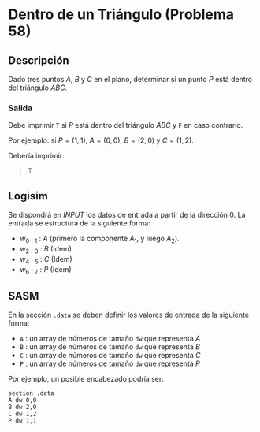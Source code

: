 # Dentro de un Triángulo (Problema 58)

## Descripción

Dado tres puntos $A$, $B$ y $C$ en el plano, determinar si un punto $P$ está dentro del triángulo $ABC$.

### Salida

Debe imprimir `T` si $P$ está dentro del triángulo $ABC$ y `F` en caso contrario.

Por ejemplo: si $P = (1, 1)$, $A = (0, 0)$, $B = (2, 0)$ y $C = (1, 2)$.

Debería imprimir:

> T

## Logisim

Se dispondrá en *INPUT* los datos de entrada a partir de la dirección $0$. La entrada se estructura de la siguiente forma:

- $w_{0:1}$ : $A$ (primero la componente $A_1$, y luego $A_2$).
- $w_{2:3}$ : $B$ (Idem)
- $w_{4:5}$ : $C$ (Idem)
- $w_{6:7}$ : $P$ (Idem)

## SASM

En la sección `.data` se deben definir los valores de entrada de la siguiente forma:

- `A` : un array de números de tamaño `dw` que representa $A$
- `B` : un array de números de tamaño `dw` que representa $B$
- `C` : un array de números de tamaño `dw` que representa $C$
- `P` : un array de números de tamaño `dw` que representa $P$

Por ejemplo, un posible encabezado podría ser:

```
section .data
A dw 0,0
B dw 2,0
C dw 1,2
P dw 1,1
```
